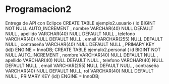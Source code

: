# Programacion2
Entrega de API con Eclipce
CREATE TABLE ejemplo2.usuario ( id BIGINT NOT NULL AUTO_INCREMENT , nombre VARCHAR(40) NULL DEFAULT NULL , apellido VARCHAR(40) NULL DEFAULT NULL , telefono VARCHAR(40) NULL DEFAULT NULL , email VARCHAR(255) NULL DEFAULT NULL , contraseña VARCHAR(40) NULL DEFAULT NULL , PRIMARY KEY (id)) ENGINE = InnoDB;
CREATE TABLE ejemplo2.personal ( id BIGINT NOT NULL AUTO_INCREMENT , nombre VARCHAR(40) NULL DEFAULT NULL , apellido VARCHAR(40) NULL DEFAULT NULL , telefono VARCHAR(40) NULL DEFAULT NULL , email VARCHAR(255) NULL DEFAULT NULL , contraseña VARCHAR(40) NULL DEFAULT NULL, rol VARCHAR(40) NULL DEFAULT NULL , PRIMARY KEY (id)) ENGINE = InnoDB;
